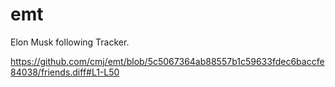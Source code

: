 # emt
Elon Musk following Tracker.

https://github.com/cmj/emt/blob/5c5067364ab88557b1c59633fdec6baccfe84038/friends.diff#L1-L50
